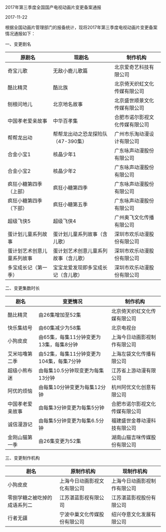 
2017年第三季度全国国产电视动画片变更备案通报

2017-11-22   

根据全国动画片管理部门的报备统计，现将2017年第三季度电视动画片变更备案情况通报如下：
 
一、变更剧名

原剧名 | 现剧名 | 制作机构
----|-----|-----
奇宝儿歌 | 无敌小鹿儿歌篇 | 北京爱奇艺科技有限公司
酷比精灵 | 酷比族 | 北京倚天织虹文化传媒有限公司
刨根问地儿 | 北京地名故事 | 北京盛世顺景文化传媒有限公司
中国孝老爱亲故事 | 中华百孝集 | 合肥市诺尔影视文化传媒有限公司 | 
帮帮龙出动 | 帮帮龙出动之恐龙探险队（47-390集） | 广州市乐淘动漫设计有限公司
合金小宝1 | 核晶少年1 | 广东咏声动漫股份有限公司
合金小宝2 | 核晶少年2 | 广东咏声动漫股份有限公司
疯狂小糖第四季（上部） | 疯狂小糖第四季 | 广东咏声动漫股份有限公司
疯狂小糖第四季（下部） | 疯狂小糖第五季 | 广东咏声动漫股份有限公司
超级飞侠5 | 超级飞侠4 | 广州奥飞文化传播有限公司
蛋计划儿童系列故事 | 蛋计划儿童系列故事（含儿歌） | 深圳市欢乐动漫股份有限公司
蛋计划艺术创意儿童系列故事 | 蛋计划艺术创意儿童系列故事（含儿歌） | 深圳市欢乐动漫股份有限公司
多宝成长记（第一季） | 宝宝龙爱发现即多宝成长记（含儿歌） | 深圳市欢乐动漫股份有限公司
 
二、变更集数时长

剧名 | 变更情况 | 制作机构
---|------|-----
酷比精灵 | 由26集增加至52集 | 北京倚天织虹文化传媒有限公司
快乐集结号 | 由60集减少为58集 | 北京电视台
小狗皮皮 | 由65集，每集11分钟变更为13集，每集8分钟 | 上海今日动画影视制作有限公司
艾米咕噜第二季 | 由52集，每集11分钟变更为104集，每集7分钟 | 上海左袋文化传播有限公司
超级小熊布迷 | 由每集10.5分钟现变更为每集13分钟 | 江苏省上游动漫有限公司
阿优的烦恼 | 由每集10分钟变更为每集12分钟 | 杭州阿优文化创意有限公司
中国孝老爱亲故事 | 由每集3分钟变更为每集5分钟 | 合肥市诺尔影视文化传媒有限公司 | 
诚信漫游记 | 由每集5分钟变更为每集6.5分钟 | 福建盛世金尊动漫科技有限公司
金刚山猫第一季 | 由26集变更为52集 | 湖南山猫吉咪传媒股份有限公司
 
三、变更制作机构

剧名 | 原制作机构 | 现制作机构
---|-------|------
小狗皮皮 | 上海今日动画影视文化有限公司 | 上海今日动画影视制作有限公司
零捌学糖之被吃掉的成语系列二 | 江苏湛蓝影视有限公司 | 江苏湛蓝影视股份有限公司
行者无疆 | 宁波中巢文化传媒股份有限公司 | 绍兴夺意文化发展有限公司
 
 
